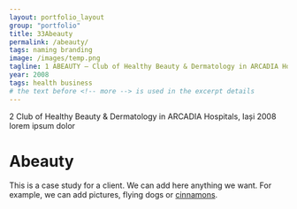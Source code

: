 ```yaml
---
layout: portfolio_layout
group: "portfolio"
title: 33Abeauty
permalink: /abeauty/
tags: naming branding
image: /images/temp.png
tagline: 1 ABEAUTY – Club of Healthy Beauty & Dermatology in ARCADIA Hospitals, Iași 2008
year: 2008
tags: health business
# the text before <!-- more --> is used in the excerpt details
---
```


2 Club of Healthy Beauty & Dermatology in ARCADIA Hospitals, Iași 2008
lorem ipsum dolor

<!--more-->


# Abeauty
This is a case study for a client. We can add here anything we want. For example, we can add pictures, flying dogs or [cinnamons](http://www.cinnamon.com).
